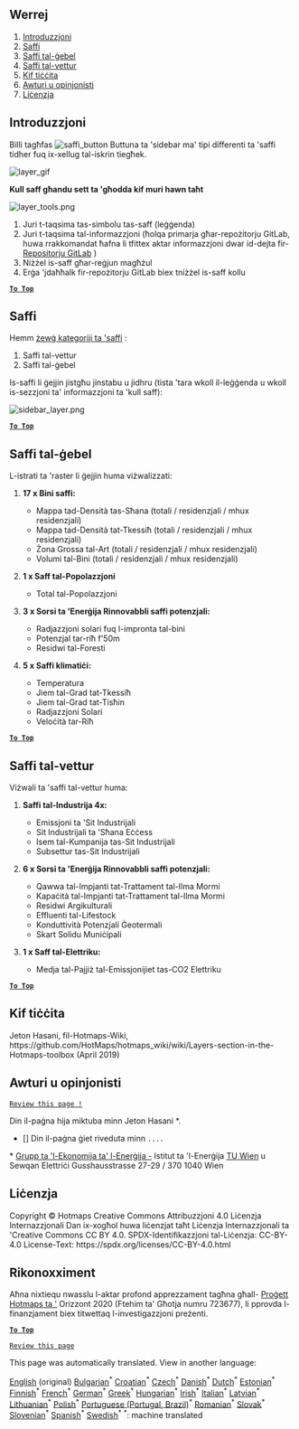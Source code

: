 <h2> Werrej </h2><ol><li> <a href="#Introduction">Introduzzjoni</a> </li><li> <a href="#Layers">Saffi</a> </li><li> <a href="#Raster-Layers">Saffi tal-ġebel</a> </li><li> <a href="#Vector-Layers">Saffi tal-vettur</a> </li><li> <a href="#How-to-cite">Kif tiċċita</a> </li><li> <a href="#Authors-and-reviewers">Awturi u opinjonisti</a> </li><li> <a href="#License">Liċenzja</a> </li></ol><h2> Introduzzjoni </h2><p> Billi tagħfas <img alt="saffi_button" src="https://github.com/HotMaps/hotmaps_wiki/blob/master/Images/general_tool_functionalities_and_structure/layers_button.PNG"/> Buttuna ta 'sidebar ma' tipi differenti ta 'saffi tidher fuq ix-xellug tal-iskrin tiegħek. </p><p><img alt="layer_gif" src="https://github.com/HotMaps/hotmaps_wiki/blob/master/Images/general_tool_functionalities_and_structure/layers.gif"/></p><p> <strong>Kull saff għandu sett ta 'għodda kif muri hawn taħt</strong> </p><p><img alt="layer_tools.png" src="https://github.com/HotMaps/hotmaps_wiki/blob/master/Images/general_tool_functionalities_and_structure/layers_tools.png"/></p><ol><li> Juri t-taqsima tas-simbolu tas-saff (leġġenda) </li><li> Juri t-taqsima tal-informazzjoni (ħolqa primarja għar-repożitorju GitLab, huwa rrakkomandat ħafna li tfittex aktar informazzjoni dwar id-dejta fir- <a href="https://gitlab.com/hotmaps">Repositorju GitLab</a> ) </li><li> Niżżel is-saff għar-reġjun magħżul </li><li> Erġa 'jdaħħalk fir-repożitorju GitLab biex tniżżel is-saff kollu </li></ol><p><ins> <code><strong><a href="#table-of-contents">To Top</a></strong></code> </ins> </p><h2> Saffi </h2><p> Hemm <a href="https://www.gislounge.com/geodatabases-explored-vector-and-raster-data">żewġ kategoriji ta 'saffi</a> : </p><ol><li> Saffi tal-vettur </li><li> Saffi tal-ġebel </li></ol><p> Is-saffi li ġejjin jistgħu jinstabu u jidhru (tista 'tara wkoll il-leġġenda u wkoll is-sezzjoni ta' informazzjoni ta 'kull saff): </p><p><img alt="sidebar_layer.png" src="https://github.com/HotMaps/hotmaps_wiki/blob/master/Images/general_tool_functionalities_and_structure/all_layers.png"/></p><p><ins> <code><strong><a href="#table-of-contents">To Top</a></strong></code> </ins> </p><h2> Saffi tal-ġebel </h2><p> L-istrati ta 'raster li ġejjin huma viżwalizzati: </p><ol><li><p> <strong>17 x Bini saffi:</strong> </p><ul><li> Mappa tad-Densità tas-Sħana (totali / residenzjali / mhux residenzjali) </li><li> Mappa tad-Densità tat-Tkessiħ (totali / residenzjali / mhux residenzjali) </li><li> Żona Grossa tal-Art (totali / residenzjali / mhux residenzjali) </li><li> Volumi tal-Bini (totali / residenzjali / mhux residenzjali) </li></ul></li><li><p> <strong>1 x Saff tal-Popolazzjoni</strong> </p><ul><li> Total tal-Popolazzjoni </li></ul></li><li><p> <strong>3 x Sorsi ta 'Enerġija Rinnovabbli saffi potenzjali:</strong> </p><ul><li> Radjazzjoni solari fuq l-impronta tal-bini </li><li> Potenzjal tar-riħ f'50m </li><li> Residwi tal-Foresti </li></ul></li><li><p> <strong>5 x Saffi klimatiċi:</strong> </p><ul><li> Temperatura </li><li> Jiem tal-Grad tat-Tkessiħ </li><li> Jiem tal-Grad tat-Tisħin </li><li> Radjazzjoni Solari </li><li> Veloċità tar-Riħ </li></ul></li></ol><p><ins> <code><strong><a href="#table-of-contents">To Top</a></strong></code> </ins> </p><h2> Saffi tal-vettur </h2><p> Viżwali ta 'saffi tal-vettur huma: </p><ol><li><p> <strong>Saffi tal-Industrija 4x:</strong> </p><ul><li> Emissjoni ta 'Sit Industrijali </li><li> Sit Industrijali ta 'Sħana Eċċess </li><li> Isem tal-Kumpanija tas-Sit Industrijali </li><li> Subsettur tas-Sit Industrijali </li></ul></li><li><p> <strong>6 x Sorsi ta 'Enerġija Rinnovabbli saffi potenzjali:</strong> </p><ul><li> Qawwa tal-Impjanti tat-Trattament tal-Ilma Mormi </li><li> Kapaċità tal-Impjanti tat-Trattament tal-Ilma Mormi </li><li> Residwi Argikulturali </li><li> Effluenti tal-Lifestock </li><li> Konduttività Potenzjali Ġeotermali </li><li> Skart Solidu Muniċipali </li></ul></li><li><p> <strong>1 x Saff tal-Elettriku:</strong> </p><ul><li> Medja tal-Pajjiż tal-Emissjonijiet tas-CO2 Elettriku </li></ul></li></ol><p><ins> <code><strong><a href="#table-of-contents">To Top</a></strong></code> </ins> </p><h2> Kif tiċċita </h2><p> Jeton Hasani, fil-Hotmaps-Wiki, https://github.com/HotMaps/hotmaps_wiki/wiki/Layers-section-in-the-Hotmaps-toolbox (April 2019) </p><h2> Awturi u opinjonisti </h2><p> <code><a href="https://github.com/HotMaps/hotmaps_wiki/wiki/Layer-Section/_edit">Review this page !</a></code> </p> <p> Din il-paġna hija miktuba minn Jeton Hasani *. </p><ul><li> [] Din il-paġna ġiet riveduta minn <code>....</code> </li></ul><p> * <a href="https://eeg.tuwien.ac.at/">Grupp ta 'l-Ekonomija ta' l-Enerġija -</a> Istitut ta 'l-Enerġija <a href="https://eeg.tuwien.ac.at/">TU Wien</a> u Sewqan Elettriċi Gusshausstrasse 27-29 / 370 1040 Wien </p><h2> Liċenzja </h2><p> Copyright © Hotmaps Creative Commons Attribuzzjoni 4.0 Liċenzja Internazzjonali Dan ix-xogħol huwa liċenzjat taħt Liċenzja Internazzjonali ta 'Creative Commons CC BY 4.0. SPDX-Identifikazzjoni tal-Liċenzja: CC-BY-4.0 License-Text: https://spdx.org/licenses/CC-BY-4.0.html </p><h2> Rikonoxximent </h2><p> Aħna nixtiequ nwasslu l-aktar profond apprezzament tagħna għall- <a href="https://www.hotmaps-project.eu">Proġett Hotmaps ta '</a> Orizzont 2020 (Ftehim ta' Għotja numru 723677), li pprovda l-finanzjament biex titwettaq l-investigazzjoni preżenti. </p><p><ins> <code><strong><a href="#table-of-contents">To Top</a></strong></code> </ins> </p><p> <code><a href="https://github.com/HotMaps/hotmaps_wiki/wiki/Layer-Section/_edit">Review this page</a></code> </p>

This page was automatically translated. View in another language:

[English](en-Layers-section-in-the-Hotmaps-toolbox) (original) [Bulgarian](bg-Layers-section-in-the-Hotmaps-toolbox)<sup>\*</sup> [Croatian](hr-Layers-section-in-the-Hotmaps-toolbox)<sup>\*</sup> [Czech](cs-Layers-section-in-the-Hotmaps-toolbox)<sup>\*</sup> [Danish](da-Layers-section-in-the-Hotmaps-toolbox)<sup>\*</sup> [Dutch](nl-Layers-section-in-the-Hotmaps-toolbox)<sup>\*</sup> [Estonian](et-Layers-section-in-the-Hotmaps-toolbox)<sup>\*</sup> [Finnish](fi-Layers-section-in-the-Hotmaps-toolbox)<sup>\*</sup> [French](fr-Layers-section-in-the-Hotmaps-toolbox)<sup>\*</sup> [German](de-Layers-section-in-the-Hotmaps-toolbox)<sup>\*</sup> [Greek](el-Layers-section-in-the-Hotmaps-toolbox)<sup>\*</sup> [Hungarian](hu-Layers-section-in-the-Hotmaps-toolbox)<sup>\*</sup> [Irish](ga-Layers-section-in-the-Hotmaps-toolbox)<sup>\*</sup> [Italian](it-Layers-section-in-the-Hotmaps-toolbox)<sup>\*</sup> [Latvian](lv-Layers-section-in-the-Hotmaps-toolbox)<sup>\*</sup> [Lithuanian](lt-Layers-section-in-the-Hotmaps-toolbox)<sup>\*</sup>  [Polish](pl-Layers-section-in-the-Hotmaps-toolbox)<sup>\*</sup> [Portuguese (Portugal, Brazil)](pt-Layers-section-in-the-Hotmaps-toolbox)<sup>\*</sup> [Romanian](ro-Layers-section-in-the-Hotmaps-toolbox)<sup>\*</sup> [Slovak](sk-Layers-section-in-the-Hotmaps-toolbox)<sup>\*</sup> [Slovenian](sl-Layers-section-in-the-Hotmaps-toolbox)<sup>\*</sup> [Spanish](es-Layers-section-in-the-Hotmaps-toolbox)<sup>\*</sup> [Swedish](sv-Layers-section-in-the-Hotmaps-toolbox)<sup>\*</sup>
<sup>\*</sup>: machine translated
